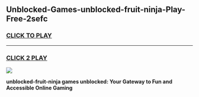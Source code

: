 
## Unblocked-Games-unblocked-fruit-ninja-Play-Free-2sefc
<h3>
<a href="https://premium76.site?title=unblocked-fruit-ninja&ref=20M">CLICK TO PLAY</a></h3>
<hr>

<h3>
<a href="https://premium76.site?title=unblocked-fruit-ninja&ref=20M">CLICK 2 PLAY</a>
  
</h3>

<a href="https://premium76.site?title=unblocked-fruit-ninja&ref=19M"><img src="https://clearcache.store/games.png"></a>


**unblocked-fruit-ninja games unblocked: Your Gateway to Fun and Accessible Online Gaming**
